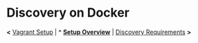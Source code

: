
# Discovery on Docker

**<** [Vagrant Setup](vagrant.md) | **^** [**Setup Overview**](overview.md) | [Discovery Requirements](requirements.md) **>**
